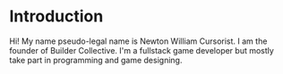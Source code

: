 # Introduction
<div>
  Hi! My name pseudo-legal name is Newton William Cursorist. I am the founder of Builder Collective. I'm a fullstack game developer but mostly take part in programming and game designing.
</div>
